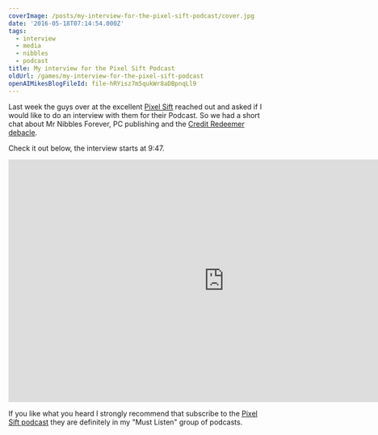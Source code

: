 ```yaml
---
coverImage: /posts/my-interview-for-the-pixel-sift-podcast/cover.jpg
date: '2016-05-18T07:14:54.000Z'
tags:
  - interview
  - media
  - nibbles
  - podcast
title: My interview for the Pixel Sift Podcast
oldUrl: /games/my-interview-for-the-pixel-sift-podcast
openAIMikesBlogFileId: file-hRYisz7m5qukWr8aDBpnqLl9
---
```


Last week the guys over at the excellent [Pixel Sift](https://pixelsift.com.au/episodes/) reached out and asked if I would like to do an interview with them for their Podcast. So we had a short chat about Mr Nibbles Forever, PC publishing and the [Credit Redeemer debacle](https://www.mikecann.blog/misc/why-i-probably-wont-be-making-another-mobile-game-ever-again/).

<!-- more -->

Check it out below, the interview starts at 9:47.

<iframe width="853" height="480" src="https://www.youtube.com/embed/wyDQWjCayPE?list=PLIImYfoTR853uts4nGDDKwP1kKtUUYJEg" frameborder="0" allowfullscreen></iframe>

If you like what you heard I strongly recommend that subscribe to the [Pixel Sift podcast](https://pixelsift.com.au/episodes/) they are definitely in my "Must Listen" group of podcasts.
